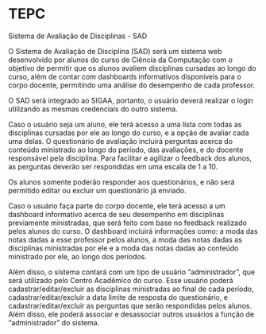# TEPC
Sistema de Avaliação de Disciplinas - SAD

O Sistema de Avaliação de Disciplina (SAD) será um sistema web desenvolvido por alunos do curso de Ciência da Computação com o objetivo de permitir que os alunos avaliem disciplinas cursadas ao longo do curso, além de contar com dashboards informativos disponíveis para o corpo docente, permitindo uma análise do desempenho de cada professor.

O SAD será integrado ao SIGAA, portanto, o usuário deverá realizar o login utilizando as mesmas credenciais do outro sistema. 

Caso o usuário seja um aluno, ele terá acesso a uma lista com todas as disciplinas cursadas por ele ao longo do curso, e a opção de avaliar cada uma delas. O questionário de avaliação incluirá perguntas acerca do conteúdo ministrado ao longo do período, das avaliações, e do docente responsável pela disciplina. Para facilitar e agilizar o feedback dos alunos, as perguntas deverão ser respondidas em uma escala de 1 a 10.

Os alunos somente poderão responder aos questionários, e não será permitido editar ou excluir um questionário já enviado.

Caso o usuário faça parte do corpo docente, ele terá acesso a um dashboard informativo acerca de seu desempenho em disciplinas previamente ministradas, que será feito com base no feedback realizado pelos alunos do curso. O dashboard incluirá informações como: a moda das notas dadas a esse professor pelos alunos, a moda das notas dadas as disciplinas ministradas por ele e a moda das notas dadas ao conteúdo ministrado por ele, ao longo dos períodos.

Além disso, o sistema contará com um tipo de usuário “administrador”, que será utilizado pelo Centro Acadêmico do curso. Esse usuário poderá cadastrar/editar/excluir as disciplinas ministradas ao final de cada período, cadastrar/editar/excluir a data limite de resposta do questionário, e cadastrar/editar/excluir as perguntas que serão respondidas pelos alunos. Além disso, ele poderá associar e desassociar outros usuários a função de “administrador” do sistema.

